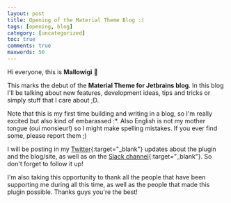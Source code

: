 ```yaml
---
layout: post
title: Opening of the Material Theme Blog :)
tags: [opening, blog]
category: [uncategorized]
toc: true
comments: true
maxwords: 50
---
```


Hi everyone, this is **Mallowigi** :wave:

This marks the debut of the **Material Theme for Jetbrains blog**. In this blog I'll be talking about new features, development ideas, tips and tricks or simply stuff that I care about ;D.

Note that this is my first time building and writing in a blog, so I'm really excited but also kind of embarassed :*. Also English is not my mother tongue (oui monsieur!) so I might make spelling mistakes. If you ever find some, please report them ;)

I will be posting in my [Twitter](https://twitter.com/Mallowigi){:target="_blank"} updates about the plugin and the blog/site, as well as on the [Slack channel](https://material-theme-ui.slack.com){:target="_blank"}. So don't forget to follow it up!

I'm also taking this opportunity to thank all the people that have been supporting me during all this time, as well as the people that made this plugin possible. Thanks guys you're the best!
